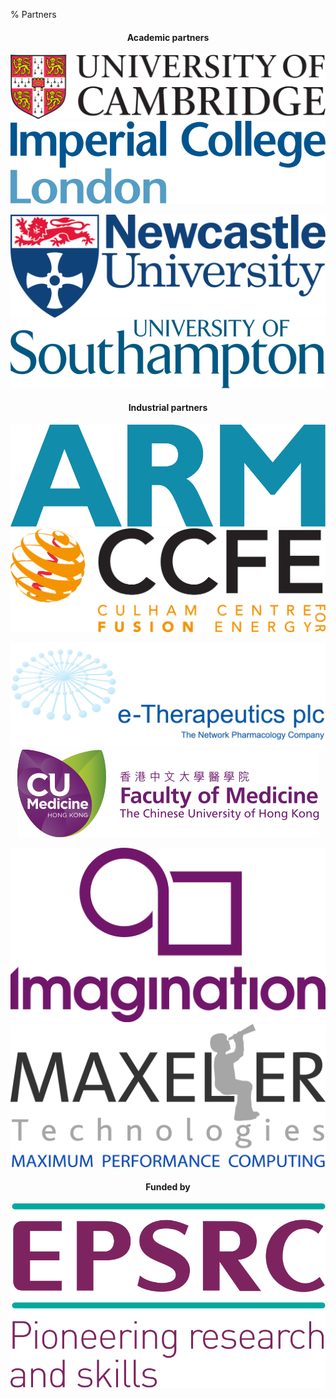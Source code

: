 % Partners

<div class="partners">
<center>

#### Academic partners

[![University of Cambridge][cambridge_logo]](https://www.cam.ac.uk/) [![Imperial College London][icl_logo]](https://www.imperial.ac.uk/)

[![Newcastle University][newcastle_logo]](http://ncl.ac.uk/) [![University of Southampton][southampton_logo]](https://www.southampton.ac.uk/)

<!-- TODO: switch to SVG logos, erase JPG's from git history -->
#### Industrial partners

[![ARM][arm_logo]](https://www.arm.com/) [![Culham Centre for Fusion Energy][ccfe_logo]](http://www.ccfe.ac.uk/)

[![e-Therapeutics][etx_logo]](http://www.etherapeutics.co.uk/) [![The Chinese University of Hong Kong][cuhk_logo]](http://www.med.cuhk.edu.hk/)

[![Imagination Technologies][img_logo]](https://imgtec.com/) [![Maxeler Technologies][maxeler_logo]](http://www.maxeler.com/)

#### Funded by

<!-- TODO: reduce size of EPSRC logo -->

[![EPSRC][epsrc_logo]](https://www.epsrc.ac.uk/)

</center>
</div>

[cambridge_logo]: ../img/University_of_Cambridge_logo.svg
[icl_logo]: ../img/Imperial_College_London_Logo.svg
[newcastle_logo]: ../img/Newcastle_University_Logo.svg
[southampton_logo]: ../img/University_of_Southampton_Logo.svg
[arm_logo]: ../img/ARM_Logo.svg
[ccfe_logo]: ../img/CCFE_Logo.jpg
[etx_logo]: ../img/ETX_Logo.jpg
[cuhk_logo]: ../img/CUHK_Logo.svg
[img_logo]: ../img/IMG_Logo.jpg
[maxeler_logo]: ../img/Maxeler_Logo.png
[epsrc_logo]: ../img/EPSRC_Logo.svg
